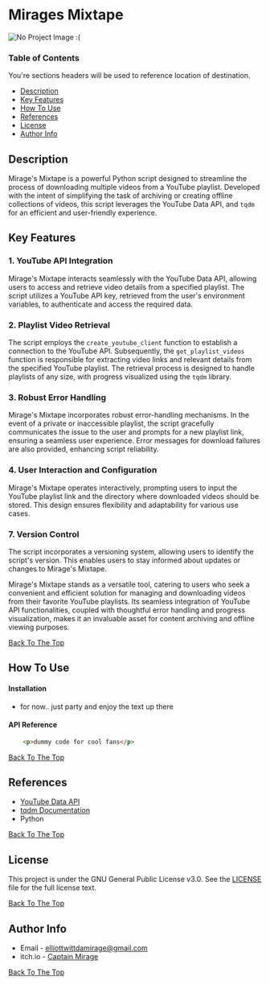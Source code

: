 # Mirages Mixtape

![No Project Image :(](project-image-url)



### Table of Contents
You're sections headers will be used to reference location of destination.

- [Description](#description)
- [Key Features](#key-features)
- [How To Use](#how-to-use)
- [References](#references)
- [License](#license)
- [Author Info](#author-info)


## Description

Mirage's Mixtape is a powerful Python script designed to streamline the process of downloading multiple videos from a YouTube playlist. Developed with the intent of simplifying the task of archiving or creating offline collections of videos, this script leverages the YouTube Data API, and `tqdm` for an efficient and user-friendly experience.

## Key Features

### 1. YouTube API Integration

Mirage's Mixtape interacts seamlessly with the YouTube Data API, allowing users to access and retrieve video details from a specified playlist. The script utilizes a YouTube API key, retrieved from the user's environment variables, to authenticate and access the required data.

### 2. Playlist Video Retrieval

The script employs the `create_youtube_client` function to establish a connection to the YouTube API. Subsequently, the `get_playlist_videos` function is responsible for extracting video links and relevant details from the specified YouTube playlist. The retrieval process is designed to handle playlists of any size, with progress visualized using the `tqdm` library.

### 3. Robust Error Handling

Mirage's Mixtape incorporates robust error-handling mechanisms. In the event of a private or inaccessible playlist, the script gracefully communicates the issue to the user and prompts for a new playlist link, ensuring a seamless user experience. Error messages for download failures are also provided, enhancing script reliability.


### 4. User Interaction and Configuration

Mirage's Mixtape operates interactively, prompting users to input the YouTube playlist link and the directory where downloaded videos should be stored. This design ensures flexibility and adaptability for various use cases.

### 7. Version Control

The script incorporates a versioning system, allowing users to identify the script's version. This enables users to stay informed about updates or changes to Mirage's Mixtape.



Mirage's Mixtape stands as a versatile tool, catering to users who seek a convenient and efficient solution for managing and downloading videos from their favorite YouTube playlists. Its seamless integration of YouTube API functionalities, coupled with thoughtful error handling and progress visualization, makes it an invaluable asset for content archiving and offline viewing purposes.

[Back To The Top](#mirages-mixtape)



## How To Use

#### Installation

- for now.. just party and enjoy the text up there

#### API Reference

```html
    <p>dummy code for cool fans</p>
```

[Back To The Top](#mirages-mixtape)


## References

- [YouTube Data API](https://github.com/tqdm/tqdm)
- [tqdm Documentation](https://github.com/tqdm/tqdm)
- Python


[Back To The Top](#mirages-mixtape)


## License

This project is under the GNU General Public License v3.0. See the [LICENSE](https://github.com/CaptainMirage/mirages-mixtape/blob/main/LICENSE) file for the full license text.

[Back To The Top](#mirages-mixtape)



## Author Info

- Email - elliottwittdamirage@gmail.com
- itch.io - [Captain Mirage](https://captain-mirage.itch.io/foxys-adventure)

[Back To The Top](#mirages-mixtape)
